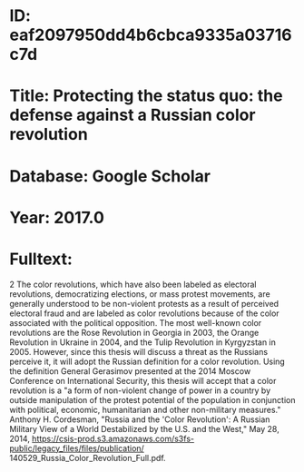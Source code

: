 # ID: eaf2097950dd4b6cbca9335a03716c7d
# Title: Protecting the status quo: the defense against a Russian color revolution
# Database: Google Scholar
# Year: 2017.0
# Fulltext:
2 The color revolutions, which have also been labeled as electoral revolutions, democratizing elections, or mass protest movements, are generally understood to be non-violent protests as a result of perceived electoral fraud and are labeled as color revolutions because of the color associated with the political opposition.
The most well-known color revolutions are the Rose Revolution in Georgia in 2003, the Orange Revolution in Ukraine in 2004, and the Tulip Revolution in Kyrgyzstan in 2005.
However, since this thesis will discuss a threat as the Russians perceive it, it will adopt the Russian definition for a color revolution.
Using the definition General Gerasimov presented at the 2014 Moscow Conference on International Security, this thesis will accept that a color revolution is a "a form of non-violent change of power in a country by outside manipulation of the protest potential of the population in conjunction with political, economic, humanitarian and other non-military measures."
Anthony H. Cordesman, "Russia and the 'Color Revolution': A Russian Military View of a World Destabilized by the U.S. and the West," May 28, 2014, https://csis-prod.s3.amazonaws.com/s3fs-public/legacy_files/files/publication/ 140529_Russia_Color_Revolution_Full.pdf.